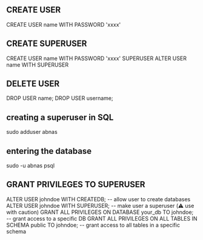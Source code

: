 
## CREATE USER
  CREATE USER name WITH PASSWORD 'xxxx'

## CREATE SUPERUSER
CREATE USER name WITH PASSWORD 'xxxx' SUPERUSER
ALTER USER name WITH SUPERUSER

## DELETE USER
 DROP USER name;
 DROP USER username;

## creating a superuser in SQL
sudo adduser abnas

## entering the database
sudo -u abnas psql

## GRANT PRIVILEGES TO SUPERUSER
ALTER USER johndoe WITH CREATEDB;        -- allow user to create databases
ALTER USER johndoe WITH SUPERUSER;       -- make user a superuser (⚠️ use with caution)
GRANT ALL PRIVILEGES ON DATABASE your_db TO johndoe; -- grant access to a specific DB
GRANT ALL PRIVILEGES ON ALL TABLES IN SCHEMA public TO johndoe; -- grant access to all tables in a specific schema
